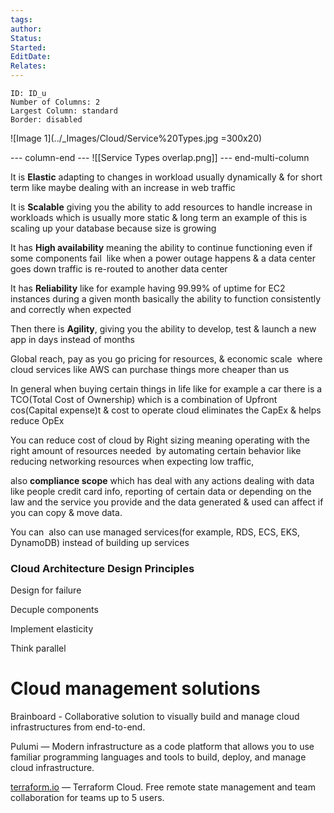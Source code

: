 ```yaml
---
tags: 
author: 
Status: 
Started: 
EditDate: 
Relates:
---
```




```start-multi-column
ID: ID_u
Number of Columns: 2
Largest Column: standard
Border: disabled 
```

![Image 1](../_Images/Cloud/Service%20Types.jpg =300x20)

--- column-end ---
![[Service Types overlap.png]]
--- end-multi-column


It is **Elastic** adapting to changes in workload usually dynamically & for short term like maybe dealing with an increase in web traffic  

It is **Scalable** giving you the ability to add resources to handle increase in workloads which is usually more static & long term an example of this is scaling up your database because size is growing 

It has **High availability** meaning the ability to continue functioning even if some components fail  like when a power outage happens & a data center goes down traffic is re-routed to another data center  

It has **Reliability** like for example having 99.99% of uptime for EC2 instances during a given month basically the ability to function consistently and correctly when expected   

Then there is **Agility**, giving you the ability to develop, test & launch a new app in days instead of months  

Global reach, pay as you go pricing for resources, & economic scale  where cloud services like AWS can purchase things more cheaper than us  

In general when buying certain things in life like for example a car there is a TCO(Total Cost of Ownership) which is a combination of Upfront cos(Capital expense)t & cost to operate cloud eliminates the CapEx & helps reduce OpEx  

You can reduce cost of cloud by Right sizing meaning operating with the right amount of resources needed  by automating certain behavior like reducing networking resources when expecting low traffic, 

also **compliance scope** which has deal with any actions dealing with data like people credit card info, reporting of certain data or depending on the law and the service you provide and the data generated & used can affect if you can copy & move data. 

You can  also can use managed services(for example, RDS, ECS, EKS, DynamoDB) instead of building up services  

### Cloud Architecture Design Principles  

Design for failure 

Decuple components  

Implement elasticity  

Think parallel

# Cloud management solutions

Brainboard - Collaborative solution to visually build and manage cloud infrastructures from end-to-end. 

Pulumi — Modern infrastructure as a code platform that allows you to use familiar programming languages and tools to build, deploy, and manage cloud infrastructure. 

[terraform.io](http://terraform.io/) — Terraform Cloud. Free remote state management and team collaboration for teams up to 5 users.